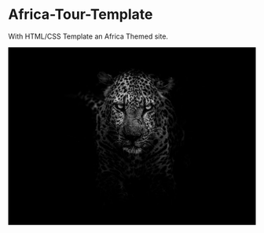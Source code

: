 # Africa-Tour-Template 

 With HTML/CSS Template an Africa Themed site.

![](Africa-Tour-App/Assets/cita.jpg)
